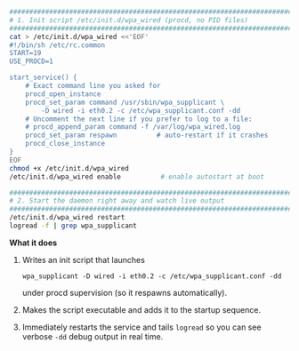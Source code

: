 ```sh
##############################################################################
# 1. Init script /etc/init.d/wpa_wired (procd, no PID files)
##############################################################################
cat > /etc/init.d/wpa_wired <<'EOF'
#!/bin/sh /etc/rc.common
START=19
USE_PROCD=1

start_service() {
    # Exact command line you asked for
    procd_open_instance
    procd_set_param command /usr/sbin/wpa_supplicant \
        -D wired -i eth0.2 -c /etc/wpa_supplicant.conf -dd
    # Uncomment the next line if you prefer to log to a file:
    # procd_append_param command -f /var/log/wpa_wired.log
    procd_set_param respawn          # auto-restart if it crashes
    procd_close_instance
}
EOF
chmod +x /etc/init.d/wpa_wired
/etc/init.d/wpa_wired enable          # enable autostart at boot

##############################################################################
# 2. Start the daemon right away and watch live output
##############################################################################
/etc/init.d/wpa_wired restart
logread -f | grep wpa_supplicant
```

**What it does**

1. Writes an init script that launches

   ```
   wpa_supplicant -D wired -i eth0.2 -c /etc/wpa_supplicant.conf -dd
   ```

   under procd supervision (so it respawns automatically).

2. Makes the script executable and adds it to the startup sequence.

3. Immediately restarts the service and tails `logread` so you can see
   verbose `-dd` debug output in real time.
